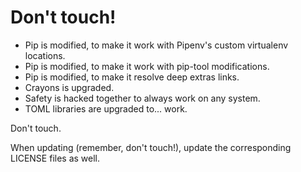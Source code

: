 # Don't touch!

- Pip is modified, to make it work with Pipenv's custom virtualenv locations.
- Pip is modified, to make it work with pip-tool modifications.
- Pip is modified, to make it resolve deep extras links.
- Crayons is upgraded.
- Safety is hacked together to always work on any system.
- TOML libraries are upgraded to... work.

Don't touch.

When updating (remember, don't touch!), update the corresponding LICENSE files as well.
